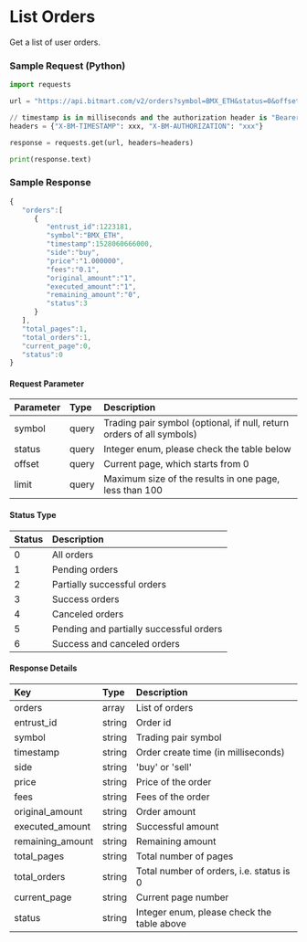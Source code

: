 # List Orders

Get a list of user orders.

### Sample Request \(Python\)

```py
import requests

url = "https://api.bitmart.com/v2/orders?symbol=BMX_ETH&status=0&offset=0&limit=100"

// timestamp is in milliseconds and the authorization header is "Bearer " + token
headers = {"X-BM-TIMESTAMP": xxx, "X-BM-AUTHORIZATION": "xxx"}

response = requests.get(url, headers=headers)

print(response.text)
```

### Sample Response

```js
{
   "orders":[
      {
         "entrust_id":1223181,
         "symbol":"BMX_ETH",
         "timestamp":1528060666000,
         "side":"buy",
         "price":"1.000000",
         "fees":"0.1",
         "original_amount":"1",
         "executed_amount":"1",
         "remaining_amount":"0",
         "status":3
      }
   ],
   "total_pages":1,
   "total_orders":1,
   "current_page":0,
   "status":0
}
```

#### Request Parameter

| Parameter | Type | Description |
| :--- | :--- | :--- |
| symbol | query | Trading pair symbol (optional, if null, return orders of all symbols) |
| status | query | Integer enum, please check the table below |
| offset | query | Current page, which starts from 0 |
| limit | query | Maximum size of the results in one page, less than 100 |


#### Status Type
| Status | Description |
| :--- | :--- |
| 0 | All orders |
| 1 | Pending orders |
| 2 | Partially successful orders |
| 3 | Success orders |
| 4 | Canceled orders |
| 5 | Pending and partially successful orders |
| 6 | Success and canceled orders |



#### Response Details

| Key | Type | Description |
| :--- | :--- | :--- |
| orders | array | List of orders |
| entrust_id | string | Order id |
| symbol | string | Trading pair symbol |
| timestamp | string | Order create time (in milliseconds) |
| side | string | 'buy' or 'sell' |
| price | string | Price of the order |
| fees | string | Fees of the order |
| original_amount | string | Order amount |
| executed_amount | string | Successful amount |
| remaining_amount | string | Remaining amount |
| total_pages | string | Total number of pages |
| total_orders | string | Total number of orders, i.e. status is 0 |
| current_page | string | Current page number |
| status | string | Integer enum, please check the table above |




